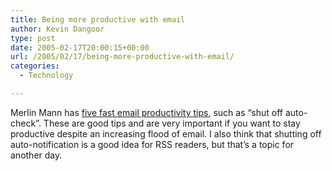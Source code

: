 ```yaml
---
title: Being more productive with email
author: Kevin Dangoor
type: post
date: 2005-02-17T20:00:15+00:00
url: /2005/02/17/being-more-productive-with-email/
categories:
  - Technology

---
```

Merlin Mann has [five fast email productivity tips][1], such as &#8220;shut off auto-check&#8221;. These are good tips and are very important if you want to stay productive despite an increasing flood of email. I also think that shutting off auto-notification is a good idea for RSS readers, but that&#8217;s a topic for another day.

 [1]: http://www.43folders.com/2005/02/five_fast_email.html "43 Folders: Five fast email productivity tips"